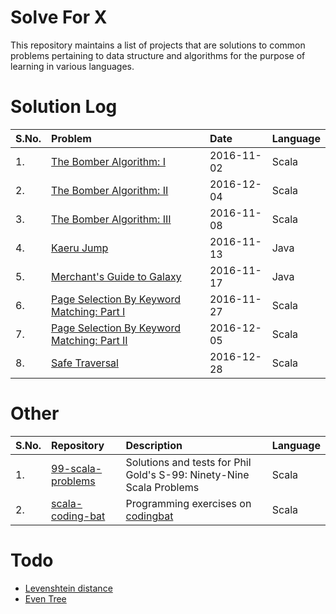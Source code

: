 # Solve For X
This repository maintains a list of projects that are solutions to common problems pertaining to data structure and algorithms for the purpose of learning in various languages.

# Solution Log

| S.No. | Problem | Date | Language| 
|:------|:--------|:-----|:--------|
| 1. | [The Bomber Algorithm: I](https://github.com/codingkapoor/solve-for-x/tree/master/scala/problems#the-bomber-algorithm-i) | 2016-11-02 | Scala |
| 2. | [The Bomber Algorithm: II](https://github.com/codingkapoor/solve-for-x/tree/master/scala/problems#the-bomber-algorithm-ii) | 2016-12-04 | Scala |
| 3. | [The Bomber Algorithm: III](https://github.com/codingkapoor/solve-for-x/tree/master/scala/problems#the-bomber-algorithm-iii) | 2016-11-08 | Scala |
| 4. | [Kaeru Jump](https://github.com/codingkapoor/solve-for-x/tree/master/java/kaeru-jump) | 2016-11-13 | Java |
| 5. | [Merchant's Guide to Galaxy](https://github.com/codingkapoor/solve-for-x/tree/master/java/merchants-guide-to-galaxy) | 2016-11-17 | Java |
| 6. | [Page Selection By Keyword Matching: Part I](https://github.com/codingkapoor/solve-for-x/tree/master/scala/page-selection-by-keyword-matching-I-Y) | 2016-11-27 | Scala |
| 7. | [Page Selection By Keyword Matching: Part II](https://github.com/codingkapoor/solve-for-x/tree/master/scala/page-selection-by-keyword-matching-II-X) | 2016-12-05 | Scala |
| 8. | [Safe Traversal]() | 2016-12-28 | Scala |

# Other

|S.No.|Repository|Description|Language|
|:----|:---------|:----------|:-----------|
|1.|[99-scala-problems](https://github.com/codingkapoor/99-scala-problems)|Solutions and tests for Phil Gold's S-99: Ninety-Nine Scala Problems|Scala|
|2.|[scala-coding-bat](https://github.com/codingkapoor/scala-coding-bat)|Programming exercises on [codingbat](http://codingbat.com/)|Scala|

# Todo
- [Levenshtein distance](https://en.wikipedia.org/wiki/Levenshtein_distance)
- [Even Tree](https://www.hackerrank.com/challenges/even-tree)
